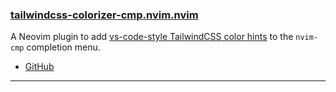 <h3 id="new-tailwindcss-colorizer-cmp.nvim.nvim">
  <a href="#new-tailwindcss-colorizer-cmp.nvim.nvim">
    <span class="icon-text">
      <span class="icon">
        <i class="fa-solid fa-book"></i>
      </span>
    </span>
    <span>tailwindcss-colorizer-cmp.nvim.nvim</span>
  </a>
</h3>

A Neovim plugin to add [vs-code-style TailwindCSS color hints](https://tailwindcss.com/docs/editor-setup) to the `nvim-cmp` completion menu.

- [GitHub](https://github.com/roobert/tailwindcss-colorizer-cmp)

---
